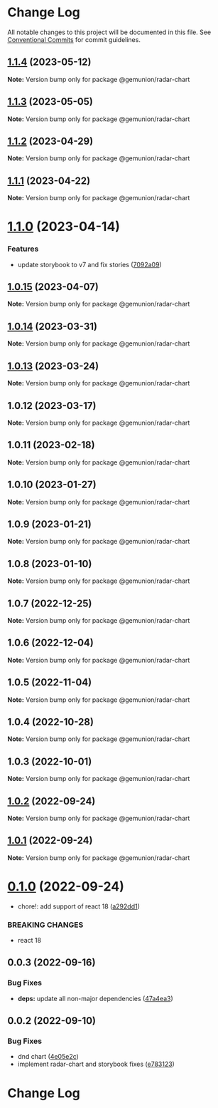 # Change Log

All notable changes to this project will be documented in this file.
See [Conventional Commits](https://conventionalcommits.org) for commit guidelines.

## [1.1.4](https://github.com/gemunion/common-packages/compare/@gemunion/radar-chart@1.1.3...@gemunion/radar-chart@1.1.4) (2023-05-12)

**Note:** Version bump only for package @gemunion/radar-chart

## [1.1.3](https://github.com/gemunion/common-packages/compare/@gemunion/radar-chart@1.1.2...@gemunion/radar-chart@1.1.3) (2023-05-05)

**Note:** Version bump only for package @gemunion/radar-chart

## [1.1.2](https://github.com/gemunion/common-packages/compare/@gemunion/radar-chart@1.1.1...@gemunion/radar-chart@1.1.2) (2023-04-29)

**Note:** Version bump only for package @gemunion/radar-chart

## [1.1.1](https://github.com/gemunion/common-packages/compare/@gemunion/radar-chart@1.1.0...@gemunion/radar-chart@1.1.1) (2023-04-22)

**Note:** Version bump only for package @gemunion/radar-chart

# [1.1.0](https://github.com/gemunion/common-packages/compare/@gemunion/radar-chart@1.0.15...@gemunion/radar-chart@1.1.0) (2023-04-14)

### Features

- update storybook to v7 and fix stories ([7092a09](https://github.com/gemunion/common-packages/commit/7092a092d134e4b95ee788f61df291158ddc3a21))

## [1.0.15](https://github.com/gemunion/common-packages/compare/@gemunion/radar-chart@1.0.14...@gemunion/radar-chart@1.0.15) (2023-04-07)

**Note:** Version bump only for package @gemunion/radar-chart

## [1.0.14](https://github.com/gemunion/common-packages/compare/@gemunion/radar-chart@1.0.13...@gemunion/radar-chart@1.0.14) (2023-03-31)

**Note:** Version bump only for package @gemunion/radar-chart

## [1.0.13](https://github.com/gemunion/common-packages/compare/@gemunion/radar-chart@1.0.12...@gemunion/radar-chart@1.0.13) (2023-03-24)

**Note:** Version bump only for package @gemunion/radar-chart

## 1.0.12 (2023-03-17)

**Note:** Version bump only for package @gemunion/radar-chart

## 1.0.11 (2023-02-18)

**Note:** Version bump only for package @gemunion/radar-chart

## 1.0.10 (2023-01-27)

**Note:** Version bump only for package @gemunion/radar-chart

## 1.0.9 (2023-01-21)

**Note:** Version bump only for package @gemunion/radar-chart

## 1.0.8 (2023-01-10)

**Note:** Version bump only for package @gemunion/radar-chart

## 1.0.7 (2022-12-25)

**Note:** Version bump only for package @gemunion/radar-chart

## 1.0.6 (2022-12-04)

**Note:** Version bump only for package @gemunion/radar-chart

## 1.0.5 (2022-11-04)

**Note:** Version bump only for package @gemunion/radar-chart

## 1.0.4 (2022-10-28)

**Note:** Version bump only for package @gemunion/radar-chart

## 1.0.3 (2022-10-01)

**Note:** Version bump only for package @gemunion/radar-chart

## [1.0.2](https://github.com/gemunion/common-packages/compare/@gemunion/radar-chart@1.0.1...@gemunion/radar-chart@1.0.2) (2022-09-24)

**Note:** Version bump only for package @gemunion/radar-chart

## [1.0.1](https://github.com/gemunion/common-packages/compare/@gemunion/radar-chart@0.1.0...@gemunion/radar-chart@1.0.1) (2022-09-24)

**Note:** Version bump only for package @gemunion/radar-chart

# [0.1.0](https://github.com/gemunion/common-packages/compare/@gemunion/radar-chart@0.0.3...@gemunion/radar-chart@0.1.0) (2022-09-24)

- chore!: add support of react 18 ([a292dd1](https://github.com/gemunion/common-packages/commit/a292dd1097084f8833b3e445dcf245789c9bd4ed))

### BREAKING CHANGES

- react 18

## 0.0.3 (2022-09-16)

### Bug Fixes

- **deps:** update all non-major dependencies ([47a4ea3](https://github.com/gemunion/common-packages/commit/47a4ea3eda898fdc5b67c6fc73fc6e8ee90ca55d))

## 0.0.2 (2022-09-10)

### Bug Fixes

- dnd chart ([4e05e2c](https://github.com/gemunion/common-packages/commit/4e05e2c07d96c966f18bc6e933b84a01da6b7534))
- implement radar-chart and storybook fixes ([e783123](https://github.com/gemunion/common-packages/commit/e7831232602ee4b723462ad8b2ac8d3396f3c617))

# Change Log

